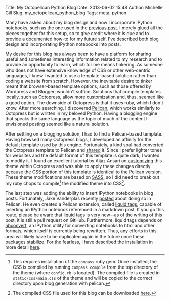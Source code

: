 Title: My Octopelican Python Blog
Date: 2013-06-02 15:48
Author: Michelle Gill
Slug: my_octopelican_python_blog
Tags: meta, python

Many have asked about my blog design and how I incorporate IPython notebooks, such as the one used in the [previous post](https://modernscientist.com/posts/2013/2013-05-29-binary_integer_programming_with_python/). I merely glued all the pieces together for this setup, so to give credit where it is due and to provide a documented how-to for my future self, I've described both blog design and incorporating IPython notebooks into posts.

My desire for this blog has always been to have a platform for sharing useful and sometimes interesting information related to my research and to provide an opportunity to learn, which for me means tinkering. As someone who does not have extensive knowledge of CSS or other web-centric languages, I knew I wanted to use a template-based solution rather than coding a website from scratch. However, the inevitable desire to tinker meant that browser-based template options, such as those offered by Wordpress and Blogger, wouldn't suffice. Solutions that compile templates locally, such as Octopress, allow more customization and, thus, seemed like a good option. The downside of Octopress is that it uses ruby, which I don't know. After more searching, I discovered [Pelican](http://docs.getpelican.com), which works similarly to Octopress but is written in my beloved Python. Having a blogging engine that speaks the same language as the topic of much of the content I envisioned posting seemed like a natural solution.

After settling on a blogging solution, I had to find a Pelican-based template. Having browsed many Octopress blogs, I developed an affinity for the default template used by this engine. Fortunately, a kind soul had converted the Octopress template to Pelican and [shared](https://github.com/duilio/pelican-octopress-theme) it. Since I prefer lighter tones for websites and the default format of this template is quite dark, I wanted to modify it. I found an excellent tutorial by Aijaz Ansari on [customizing](http://aijazansari.com/2012/08/27/how-to-customize-octopress-theme/) this theme within Octopress and was able to apply these changes directly because the CSS portion of this template is identical to the Pelican version. These theme modifications are based on [SASS](http://sass-lang.com/), so I did need to break out my ruby chops to compile[^compass] the modified theme into CSS[^cssdown].

The last step was adding the ability to insert IPython notebooks in blog posts. Fortunately, Jake Vanderplas recently [posted](http://jakevdp.github.io/blog/2013/05/07/migrating-from-octopress-to-pelican/) about doing so in Pelican. He even created a Pelican extension, called [liquid tags](https://github.com/getpelican/pelican-plugins/pull/21), capable of inserting an IPython notebook referenced in a markdown post. If you go this route, please be aware that liquid tags is very new--as of the writing of this post, it is still a pull request on GitHub. Furthermore, liquid tags depends on [nbconvert](https://github.com/ipython/nbconvert), an IPython utility for converting notebooks to html and other formats, which itself is currently being rewritten. Thus, any efforts in this area will likely have to be duplicated again in the future once these packages stabilize. For the fearless, I have described the installation in more detail [here](https://github.com/mlgill/modernscientist.github.com/blob/master/notes/importing_ipython_notebooks_in_a_pelican_blog.md).

[^compass]: This requires installation of the `compass` ruby gem. Once installed, the CSS is compiled by running `compass compile` from the top directory of the theme (where `config.rb` is located). The compiled file is created in `static/css/main.css` of the theme and will be copied to the correct directory upon blog generation with pelican.

[^cssdown]: The compiled CSS file used for this blog can be downloaded [here](https://github.com/mlgill/modernscientist.github.com/blob/master/theme/css/main.css).
